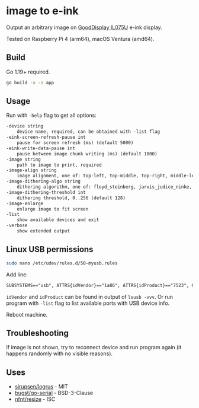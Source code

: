 # image to e-ink

Output an arbitrary image on [GoodDisplay IL075U](https://www.good-display.com/product/404.html) e-ink display.

Tested on Raspberry Pi 4 (arm64), macOS Ventura (amd64). 

## Build

Go 1.19+ required.

```bash
go build -a -o app
```

## Usage

Run with `-help` flag to get all options:

```txt
-device string
    device name, required, can be obtained with -list flag
-eink-screen-refresh-pause int
    pause for screen refresh (ms) (default 5000)
-eink-write-data-pause int
    pause between image chunk writing (ms) (default 1000)
-image string
    path to image to print, required
-image-align string
    image alignment, one of: top-left, top-middle, top-right, middle-left, middle, middle-right, bottom-left, bottom-middle, bottom-right (default "middle")
-image-dithering-algo string
    dithering algorithm, one of: floyd_steinberg, jarvis_judice_ninke, atkinson, burkes, stucki, sierra (default "floyd_steinberg")
-image-dithering-threshold int
    dithering threshold, 0..256 (default 128)
-image-enlarge
    enlarge image to fit screen
-list
    show available devices and exit
-verbose
    show extended output
```

## Linux USB permissions

```bash
sudo nano /etc/udev/rules.d/50-myusb.rules
```

Add line:

```txt
SUBSYSTEMS=="usb", ATTRS{idVendor}=="1a86", ATTRS{idProduct}=="7523", GROUP="users", MODE="0666"
```

`idVendor` and `idProduct` can be found in output of `lsusb -vvv`.
Or run program with `-list` flag to list available ports with USB device info.

Reboot machine.

## Troubleshooting

If image is not shown, try to reconnect device and run program again (it happens randomly with no visible reasons).

## Uses

* [sirupsen/logrus](https://github.com/sirupsen/logrus) - MIT
* [bugst/go-serial](https://github.com/bugst/go-serial) - BSD-3-Clause
* [nfnt/resize](https://github.com/nfnt/resize) - ISC

